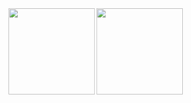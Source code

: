 <a href="https://github.com/NAO5802">
  <img align="left" height="170px" src="https://github-readme-stats.vercel.app/api?username=NAO5802&count_private=true&show_icons=true&theme=dracula" />
</a>
<a href="https://github.com/NAO5802">
  <img align="left" height="170px" src="https://github-readme-stats.vercel.app/api/top-langs/?username=NAO5802&layout=compact&theme=dracula" />
</a>

<!--
**NAO5802/NAO5802** is a ✨ _special_ ✨ repository because its `README.md` (this file) appears on your GitHub profile.

Here are some ideas to get you started:

- 🔭 I’m currently working on ...
- 🌱 I’m currently learning ...
- 👯 I’m looking to collaborate on ...
- 🤔 I’m looking for help with ...
- 💬 Ask me about ...
- 📫 How to reach me: ...
- 😄 Pronouns: ...
- ⚡ Fun fact: ...
-->
